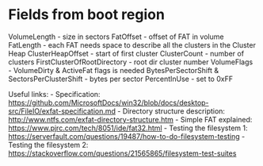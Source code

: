 # Fields from boot region



VolumeLength - size in sectors
FatOffset - offset of FAT in volume
FatLength - each FAT needs space to describe all the clusters in the Cluster Heap
ClusterHeapOffset - start of first cluster
ClusterCount - number of clusters
FirstClusterOfRootDirectory - root dir cluster number
VolumeFlags - VolumeDirty & ActiveFat flags is needed
BytesPerSectorShift & SectorsPerClusterShift - bytes per sector 
PercentInUse - set to 0xFF









Useful links:
    - Specification: https://github.com/MicrosoftDocs/win32/blob/docs/desktop-src/FileIO/exfat-specification.md
    - Directory structure description: http://www.ntfs.com/exfat-directory-structure.htm
    - Simple FAT explained: https://www.pjrc.com/tech/8051/ide/fat32.html
    - Testing the filesystem 1: https://serverfault.com/questions/19487/how-to-do-filesystem-testing
    - Testing the filesystem 2: https://stackoverflow.com/questions/21565865/filesystem-test-suites





